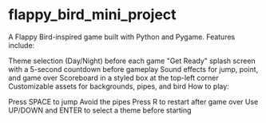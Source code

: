 # flappy_bird_mini_project 
A Flappy Bird-inspired game built with Python and Pygame.
Features include:

Theme selection (Day/Night) before each game
"Get Ready" splash screen with a 5-second countdown before gameplay
Sound effects for jump, point, and game over
Scoreboard in a styled box at the top-left corner
Customizable assets for backgrounds, pipes, and bird
How to play:

Press SPACE to jump
Avoid the pipes
Press R to restart after game over
Use UP/DOWN and ENTER to select a theme before starting





